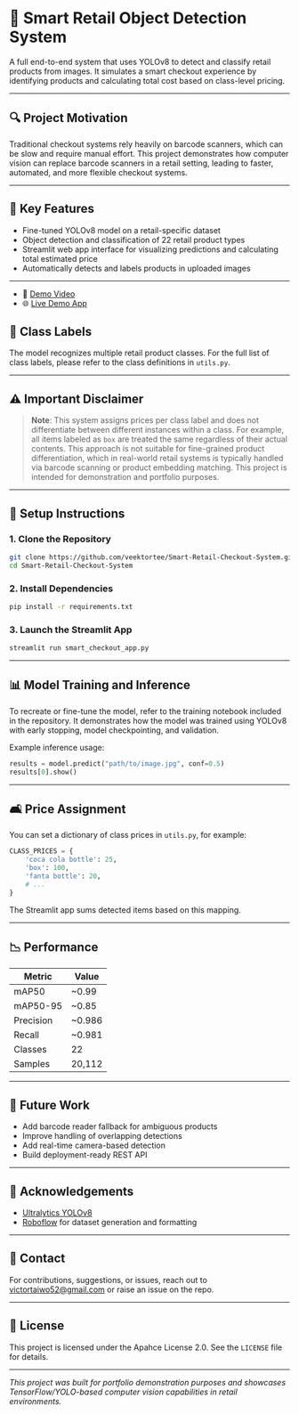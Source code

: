 # 🛒 Smart Retail Object Detection System

A full end-to-end system that uses YOLOv8 to detect and classify retail products from images. It simulates a smart checkout experience by identifying products and calculating total cost based on class-level pricing.

---

## 🔍 Project Motivation

Traditional checkout systems rely heavily on barcode scanners, which can be slow and require manual effort. This project demonstrates how computer vision can replace barcode scanners in a retail setting, leading to faster, automated, and more flexible checkout systems.

---

## 🧠 Key Features

* Fine-tuned YOLOv8 model on a retail-specific dataset
* Object detection and classification of 22 retail product types
* Streamlit web app interface for visualizing predictions and calculating total estimated price
* Automatically detects and labels products in uploaded images

---

* 🔗 [Demo Video](https://www.youtube.com/watch?v=O6A4aHhVnRo)
* 🌐 [Live Demo App](https://smart-retail-checkout.streamlit.app/)


## 📃 Class Labels

The model recognizes multiple retail product classes. For the full list of class labels, please refer to the class definitions in `utils.py`.

---

## ⚠️ Important Disclaimer

> **Note**: This system assigns prices per class label and does not differentiate between different instances within a class. For example, all items labeled as `box` are treated the same regardless of their actual contents. This approach is not suitable for fine-grained product differentiation, which in real-world retail systems is typically handled via barcode scanning or product embedding matching. This project is intended for demonstration and portfolio purposes.

---

## 🚀 Setup Instructions

### 1. Clone the Repository

```bash
git clone https://github.com/veektortee/Smart-Retail-Checkout-System.git
cd Smart-Retail-Checkout-System
```

### 2. Install Dependencies

```bash
pip install -r requirements.txt
```

### 3. Launch the Streamlit App

```bash
streamlit run smart_checkout_app.py
```

---

## 📊 Model Training and Inference

To recreate or fine-tune the model, refer to the training notebook included in the repository. It demonstrates how the model was trained using YOLOv8 with early stopping, model checkpointing, and validation.

Example inference usage:

```python
results = model.predict("path/to/image.jpg", conf=0.5)
results[0].show()
```

---

## 🛋️ Price Assignment

You can set a dictionary of class prices in `utils.py`, for example:

```python
CLASS_PRICES = {
    'coca cola bottle': 25,
    'box': 100,
    'fanta bottle': 20,
    # ...
}
```

The Streamlit app sums detected items based on this mapping.

---

## 📉 Performance

| Metric    | Value   |
| --------- | ------- |
| mAP50     | \~0.99  |
| mAP50-95  | \~0.85  |
| Precision | \~0.986 |
| Recall    | \~0.981 |
| Classes   | 22      |
| Samples   | 20,112  |

---

## 🚤 Future Work

* Add barcode reader fallback for ambiguous products
* Improve handling of overlapping detections
* Add real-time camera-based detection
* Build deployment-ready REST API

---

## 🙌 Acknowledgements

* [Ultralytics YOLOv8](https://github.com/ultralytics/ultralytics)
* [Roboflow](https://roboflow.com/) for dataset generation and formatting

---

## 📡 Contact

For contributions, suggestions, or issues, reach out to [victortaiwo52@gmail.com](mailto:victortaiwo52@gmail.com) or raise an issue on the repo.

---

## 🪪 License

This project is licensed under the Apahce License 2.0. See the `LICENSE` file for details.

---


*This project was built for portfolio demonstration purposes and showcases TensorFlow/YOLO-based computer vision capabilities in retail environments.*
